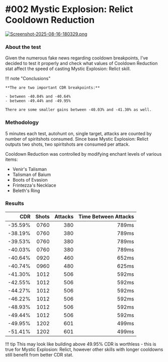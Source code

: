 # #002 Mystic Explosion: Relict Cooldown Reduction

<link rel="stylesheet" href="/faq/essence/styles/style.css">

[![Screenshot-2025-08-16-180329.png](https://i.postimg.cc/zXv6KxpW/Screenshot-2025-08-16-180329.png)](https://postimg.cc/dLM5Kmbt)

### About the test
Given the numerous fake news regarding cooldown breakpoints, I've decided to test it properly and check what values of Cooldown Reduction stat affect the speed of casting Mystic Explosion: Relict skill.

!!! note "Conclusions"

    **The are two important CDR breakpoints:**

    - between -40.04% and -40.64%
    - between -49.44% and -49.95%

    There are some smaller gains between -40.03% and -41.30% as well.

### Methodology
5 minutes each test, autohunt on, single target, attacks are counted by number of spiritshots consumed. Since base Mystic Explosion: Relict outputs two shots, two spiritshots are consumed per attack.

Cooldown Reduction was controlled by modifying enchant levels of various items:

* Venir's Talisman
* Talisman of Baium
* Boots of Evasion
* Frintezza's Necklace
* Beleth's Ring

### Results

| CDR | Shots | Attacks | Time Between Attacks |
|-----:|---:|---:|---: |
|-35.59% | 0760 | 380 | 789ms |
|-38.19% | 0760 | 380 | 789ms |
|-39.53% | 0760 | 380 | 789ms |
|-40.03% | 0760 | 380 | 789ms |
|-40.64% | 0920 | 460 | 652ms |
|-40.74% | 0960 | 480 | 625ms |
|-41.30% | 1012 | 506 | 592ms |
|-42.55% | 1012 | 506 | 592ms |
|-44.27% | 1012 | 506 | 592ms |
|-46.22% | 1012 | 506 | 592ms |
|-48.93% | 1012 | 506 | 592ms |
|-49.44% | 1012 | 506 | 592ms |
|-49.95% | 1202 | 601 | 499ms |
|-51.41% | 1202 | 601 | 499ms |

!!! tip
    This may look like building above 49.95% CDR is worthless - this is true for Mystic Explosion: Relict, however other skills with longer cooldowns still benefit from better CDR stat.


